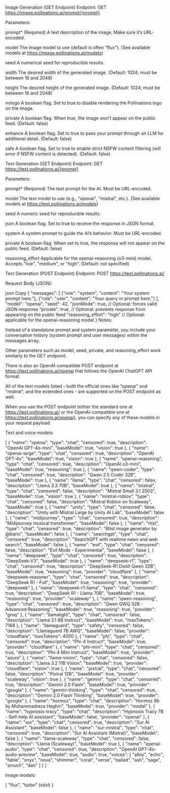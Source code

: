 Image Generation (GET Endpoint)
Endpoint:
GET https://image.pollinations.ai/prompt/{prompt}

Parameters:

prompt*
(Required) A text description of the image. Make sure it’s URL-encoded.

model
The image model to use (default is often "flux").
(See available models at https://image.pollinations.ai/models)

seed
A numerical seed for reproducible results.

width
The desired width of the generated image.
(Default: 1024; must be between 16 and 2048)

height
The desired height of the generated image.
(Default: 1024; must be between 16 and 2048)

nologo
A boolean flag. Set to true to disable rendering the Pollinations logo on the image.

private
A boolean flag. When true, the image won’t appear on the public feed.
(Default: false)

enhance
A boolean flag. Set to true to pass your prompt through an LLM for additional detail.
(Default: false)

safe
A boolean flag. Set to true to enable strict NSFW content filtering (will error if NSFW content is detected).
(Default: false)

Text Generation (GET Endpoint)
Endpoint:
GET https://text.pollinations.ai/{prompt}

Parameters:

prompt*
(Required) The text prompt for the AI. Must be URL-encoded.

model
The text model to use (e.g., "openai", "mistral", etc.).
(See available models at https://text.pollinations.ai/models)

seed
A numeric seed for reproducible results.

json
A boolean flag. Set to true to receive the response in JSON format.

system
A system prompt to guide the AI’s behavior. Must be URL-encoded.

private
A boolean flag. When set to true, the response will not appear on the public feed.
(Default: false)

reasoning_effort
Applicable for the openai-reasoning (o3-mini) model. Accepts "low", "medium", or "high".
(Default: not specified)

Text Generation (POST Endpoint)
Endpoint:
POST https://text.pollinations.ai/

Request Body (JSON):

json
Copy
{
  "messages": [
    {"role": "system", "content": "Your system prompt here."},
    {"role": "user", "content": "Your query or prompt here."}
  ],
  "model": "openai",
  "seed": 42,
  "jsonMode": true,         // Optional: forces valid JSON response
  "private": true,          // Optional: prevents response from appearing on the public feed
  "reasoning_effort": "high"  // Optional: applicable for the openai-reasoning model
}
Notes:

Instead of a standalone prompt and system parameter, you include your conversation history (system prompt and user messages) within the messages array.

Other parameters such as model, seed, private, and reasoning_effort work similarly to the GET endpoint.

There is also an OpenAI-compatible POST endpoint at https://text.pollinations.ai/openai that follows the OpenAI ChatGPT API format.

All of the text models listed - both the official ones like "openai" and "mistral", and the extended ones - are supported on the POST endpoint as well.

When you use the POST endpoint (either the standard one at https://text.pollinations.ai/ or the OpenAI-compatible one at https://text.pollinations.ai/openai), you can specify any of these models in your request payload.


Text and voice models:

[
{
"name": "openai",
"type": "chat",
"censored": true,
"description": "OpenAI GPT-4o-mini",
"baseModel": true,
"vision": true
},
{
"name": "openai-large",
"type": "chat",
"censored": true,
"description": "OpenAI GPT-4o",
"baseModel": true,
"vision": true
},
{
"name": "openai-reasoning",
"type": "chat",
"censored": true,
"description": "OpenAI o3-mini",
"baseModel": true,
"reasoning": true
},
{
"name": "qwen-coder",
"type": "chat",
"censored": true,
"description": "Qwen 2.5 Coder 32B",
"baseModel": true
},
{
"name": "llama",
"type": "chat",
"censored": false,
"description": "Llama 3.3 70B",
"baseModel": true
},
{
"name": "mistral",
"type": "chat",
"censored": false,
"description": "Mistral Small 3.1 2503",
"baseModel": true,
"vision": true
},
{
"name": "mistral-roblox",
"type": "chat",
"censored": false,
"description": "Mistral Roblox on Scaleway",
"baseModel": true
},
{
"name": "unity",
"type": "chat",
"censored": false,
"description": "Unity with Mistral Large by Unity AI Lab",
"baseModel": false
},
{
"name": "midijourney",
"type": "chat",
"censored": true,
"description": "Midijourney musical transformer",
"baseModel": false
},
{
"name": "rtist",
"type": "chat",
"censored": true,
"description": "Rtist image generator by @bqrio",
"baseModel": false
},
{
"name": "searchgpt",
"type": "chat",
"censored": true,
"description": "SearchGPT with realtime news and web search",
"baseModel": false
},
{
"name": "evil",
"type": "chat",
"censored": false,
"description": "Evil Mode - Experimental",
"baseModel": false
},
{
"name": "deepseek",
"type": "chat",
"censored": true,
"description": "DeepSeek-V3",
"baseModel": true
},
{
"name": "deepseek-r1",
"type": "chat",
"censored": true,
"description": "DeepSeek-R1 Distill Qwen 32B",
"baseModel": true,
"reasoning": true,
"provider": "cloudflare"
},
{
"name": "deepseek-reasoner",
"type": "chat",
"censored": true,
"description": "DeepSeek R1 - Full",
"baseModel": true,
"reasoning": true,
"provider": "deepseek"
},
{
"name": "deepseek-r1-llama",
"type": "chat",
"censored": true,
"description": "DeepSeek R1 - Llama 70B",
"baseModel": true,
"reasoning": true,
"provider": "scaleway"
},
{
"name": "qwen-reasoning",
"type": "chat",
"censored": true,
"description": "Qwen QWQ 32B - Advanced Reasoning",
"baseModel": true,
"reasoning": true,
"provider": "groq"
},
{
"name": "llamalight",
"type": "chat",
"censored": false,
"description": "Llama 3.1 8B Instruct",
"baseModel": true,
"maxTokens": 7168
},
{
"name": "llamaguard",
"type": "safety",
"censored": false,
"description": "Llamaguard 7B AWQ",
"baseModel": false,
"provider": "cloudflare",
"maxTokens": 4000
},
{
"name": "phi",
"type": "chat",
"censored": true,
"description": "Phi-4 Instruct",
"baseModel": true,
"provider": "cloudflare"
},
{
"name": "phi-mini",
"type": "chat",
"censored": true,
"description": "Phi-4 Mini Instruct",
"baseModel": true,
"provider": "azure"
},
{
"name": "llama-vision",
"type": "chat",
"censored": false,
"description": "Llama 3.2 11B Vision",
"baseModel": true,
"provider": "cloudflare",
"vision": true
},
{
"name": "pixtral",
"type": "chat",
"censored": false,
"description": "Pixtral 12B",
"baseModel": true,
"provider": "scaleway",
"vision": true
},
{
"name": "gemini",
"type": "chat",
"censored": true,
"description": "Gemini 2.0 Flash",
"baseModel": true,
"provider": "google"
},
{
"name": "gemini-thinking",
"type": "chat",
"censored": true,
"description": "Gemini 2.0 Flash Thinking",
"baseModel": true,
"provider": "google"
},
{
"name": "hormoz",
"type": "chat",
"description": "Hormoz 8b by Muhammadreza Haghiri",
"baseModel": true,
"provider": "modal"
},
{
"name": "hypnosis-tracy",
"type": "chat",
"description": "Hypnosis Tracy 7B - Self-help AI assistant",
"baseModel": false,
"provider": "openai"
},
{
"name": "sur",
"type": "chat",
"censored": true,
"description": "Sur AI Assistant",
"baseModel": false
},
{
"name": "sur-mistral",
"type": "chat",
"censored": true,
"description": "Sur AI Assistant (Mistral)",
"baseModel": false
},
{
"name": "llama-scaleway",
"type": "chat",
"censored": false,
"description": "Llama (Scaleway)",
"baseModel": true
},
{
"name": "openai-audio",
"type": "chat",
"censored": true,
"description": "OpenAI GPT-4o-audio-preview",
"baseModel": true,
"audio": true,
"voices": [
"alloy",
"echo",
"fable",
"onyx",
"nova",
"shimmer",
"coral",
"verse",
"ballad",
"ash",
"sage",
"amuch",
"dan"
]
}
]

Image models:

[
"flux",
"turbo" (sdxl)
]